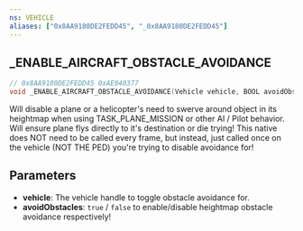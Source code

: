 ```yaml
---
ns: VEHICLE
aliases: ["0x8AA9180DE2FEDD45", "_0x8AA9180DE2FEDD45"]
---
```

## _ENABLE_AIRCRAFT_OBSTACLE_AVOIDANCE

```c
// 0x8AA9180DE2FEDD45 0xAE040377
void _ENABLE_AIRCRAFT_OBSTACLE_AVOIDANCE(Vehicle vehicle, BOOL avoidObstacles);
```


Will disable a plane or a helicopter's need to swerve around object in its heightmap when using TASK_PLANE_MISSION or other AI / Pilot behavior.  Will ensure plane flys directly to it's destination or die trying! This native does NOT need to be called every frame, but instead, just called once on the vehicle (NOT THE PED) you're trying to disable avoidance for!



## Parameters
* **vehicle**: The vehicle handle to toggle obstacle avoidance for.
* **avoidObstacles**: `true` / `false` to enable/disable heightmap obstacle avoidance respectively!
